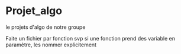 # Projet_algo
le projets d'algo de notre groupe

Faite un fichier par fonction svp
si une fonction prend des variable en paramètre, les nommer explicitement
